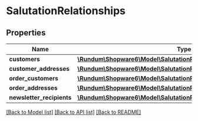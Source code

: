 # SalutationRelationships

## Properties
Name | Type | Description | Notes
------------ | ------------- | ------------- | -------------
**customers** | [**\Rundum\Shopware6\Model\SalutationRelationshipsCustomers**](SalutationRelationshipsCustomers.md) |  | [optional] 
**customer_addresses** | [**\Rundum\Shopware6\Model\SalutationRelationshipsCustomerAddresses**](SalutationRelationshipsCustomerAddresses.md) |  | [optional] 
**order_customers** | [**\Rundum\Shopware6\Model\SalutationRelationshipsOrderCustomers**](SalutationRelationshipsOrderCustomers.md) |  | [optional] 
**order_addresses** | [**\Rundum\Shopware6\Model\SalutationRelationshipsOrderAddresses**](SalutationRelationshipsOrderAddresses.md) |  | [optional] 
**newsletter_recipients** | [**\Rundum\Shopware6\Model\SalutationRelationshipsNewsletterRecipients**](SalutationRelationshipsNewsletterRecipients.md) |  | [optional] 

[[Back to Model list]](../../README.md#documentation-for-models) [[Back to API list]](../../README.md#documentation-for-api-endpoints) [[Back to README]](../../README.md)

